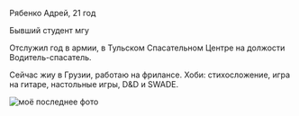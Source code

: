 Рябенко Адрей, 21 год 

Бывший студент мгу

Отслужил год в армии, в Тульском Спасательном Центре на должости Водитель-спасатель.

Сейчас жиу в Грузии, работаю на фрилансе. 
Хоби: стихосложение, игра на гитаре, настольные игры, D&D и SWADE.

<image src="https://sun9-10.userapi.com/impg/utZpe4knGffCUc82p_vHcU8-wcOKo_k4wDn2TA/-9DVPV8qjIM.jpg?size=960x1280&quality=95&sign=9790b39ea44e93524ef763c7eae223ee&type=album" alt="моё последнее фото">

